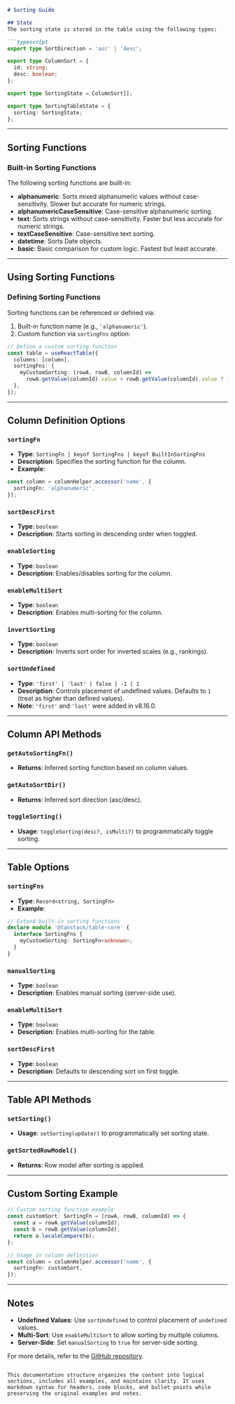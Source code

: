 

```markdown
# Sorting Guide

## State
The sorting state is stored in the table using the following types:

```typescript
export type SortDirection = 'asc' | 'desc';

export type ColumnSort = {
  id: string;
  desc: boolean;
};

export type SortingState = ColumnSort[];

export type SortingTableState = {
  sorting: SortingState;
};
```

---

## Sorting Functions
### Built-in Sorting Functions
The following sorting functions are built-in:

- **alphanumeric**: Sorts mixed alphanumeric values without case-sensitivity. Slower but accurate for numeric strings.
- **alphanumericCaseSensitive**: Case-sensitive alphanumeric sorting.
- **text**: Sorts strings without case-sensitivity. Faster but less accurate for numeric strings.
- **textCaseSensitive**: Case-sensitive text sorting.
- **datetime**: Sorts Date objects.
- **basic**: Basic comparison for custom logic. Fastest but least accurate.

---

## Using Sorting Functions
### Defining Sorting Functions
Sorting functions can be referenced or defined via:
1. Built-in function name (e.g., `'alphanumeric'`).
2. Custom function via `sortingFns` option:
```typescript
// Define a custom sorting function
const table = useReactTable({
  columns: [column],
  sortingFns: {
    myCustomSorting: (rowA, rowB, columnId) => 
      rowA.getValue(columnId).value < rowB.getValue(columnId).value ? 1 : -1,
  },
});
```

---

## Column Definition Options

### `sortingFn`
- **Type**: `SortingFn | keyof SortingFns | keyof BuiltInSortingFns`
- **Description**: Specifies the sorting function for the column.
- **Example**:
```typescript
const column = columnHelper.accessor('name', {
  sortingFn: 'alphanumeric',
});
```

### `sortDescFirst`
- **Type**: `boolean`
- **Description**: Starts sorting in descending order when toggled.

### `enableSorting`
- **Type**: `boolean`
- **Description**: Enables/disables sorting for the column.

### `enableMultiSort`
- **Type**: `boolean`
- **Description**: Enables multi-sorting for the column.

### `invertSorting`
- **Type**: `boolean`
- **Description**: Inverts sort order for inverted scales (e.g., rankings).

### `sortUndefined`
- **Type**: `'first' | 'last' | false | -1 | 1`
- **Description**: Controls placement of undefined values. Defaults to `1` (treat as higher than defined values).
- **Note**: `'first'` and `'last'` were added in v8.16.0.

---

## Column API Methods

### `getAutoSortingFn()`
- **Returns**: Inferred sorting function based on column values.

### `getAutoSortDir()`
- **Returns**: Inferred sort direction (asc/desc).

### `toggleSorting()`
- **Usage**: `toggleSorting(desc?, isMulti?)` to programmatically toggle sorting.

---

## Table Options

### `sortingFns`
- **Type**: `Record<string, SortingFn>`
- **Example**:
```typescript
// Extend built-in sorting functions
declare module '@tanstack/table-core' {
  interface SortingFns {
    myCustomSorting: SortingFn<unknown>;
  }
}
```

### `manualSorting`
- **Type**: `boolean`
- **Description**: Enables manual sorting (server-side use).

### `enableMultiSort`
- **Type**: `boolean`
- **Description**: Enables multi-sorting for the table.

### `sortDescFirst`
- **Type**: `boolean`
- **Description**: Defaults to descending sort on first toggle.

---

## Table API Methods

### `setSorting()`
- **Usage**: `setSorting(updater)` to programmatically set sorting state.

### `getSortedRowModel()`
- **Returns**: Row model after sorting is applied.

---

## Custom Sorting Example
```typescript
// Custom sorting function example
const customSort: SortingFn = (rowA, rowB, columnId) => {
  const a = rowA.getValue(columnId);
  const b = rowB.getValue(columnId);
  return a.localeCompare(b);
};

// Usage in column definition
const column = columnHelper.accessor('name', {
  sortingFn: customSort,
});
```

---

## Notes
- **Undefined Values**: Use `sortUndefined` to control placement of `undefined` values.
- **Multi-Sort**: Use `enableMultiSort` to allow sorting by multiple columns.
- **Server-Side**: Set `manualSorting` to `true` for server-side sorting.

For more details, refer to the [GitHub repository](https://github.com/TanStack/table).
```

This documentation structure organizes the content into logical sections, includes all examples, and maintains clarity. It uses markdown syntax for headers, code blocks, and bullet points while preserving the original examples and notes.